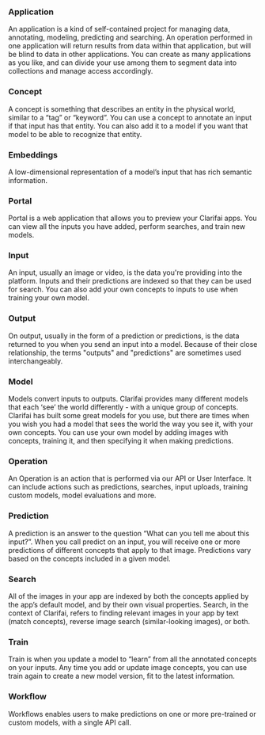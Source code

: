 ### Application 
An application is a kind of self-contained project for managing data, annotating, modeling, predicting and searching. An operation performed in one application will return results from data within that application, but will be blind to data in other applications. You can create as many applications as you like, and can divide your use among them to segment data into collections and manage access accordingly.
### Concept 
A concept is something that describes an entity in the physical world, similar to a “tag” or “keyword”. You can use a concept to annotate an input if that input has that entity. You can also add it to a model if you want that model to be able to recognize that entity. 
### Embeddings 
A low-dimensional representation of a model’s input that has rich semantic information.
### Portal 
Portal is a web application that allows you to preview your Clarifai apps. You can view all the inputs you have added, perform searches, and train new models.
### Input 
An input, usually an image or video, is the data you're providing into the platform. Inputs and their predictions are indexed so that they can be used for search. You can also add your own concepts to inputs to use when training your own model. 
### Output
On output, usually in the form of a prediction or predictions, is the data returned to you when you send an input into a model. Because of their close relationship, the terms "outputs" and "predictions" are sometimes used interchangeably. 
### Model 
Models convert inputs to outputs. Clarifai provides many different models that each ‘see’ the world differently - with a unique group of concepts. Clarifai has built some great models for you use, but there are times when you wish you had a model that sees the world the way you see it, with your own concepts. You can use your own model by adding images with concepts, training it, and then specifying it when making predictions.
### Operation 
An Operation is an action that is performed via our API or User Interface. It can include actions such as predictions, searches, input uploads, training custom models, model evaluations and more.
### Prediction 
A prediction is an answer to the question “What can you tell me about this input?”. When you call predict on an input, you will receive one or more predictions of different concepts that apply to that image. Predictions vary based on the concepts included in a given model.
### Search 
All of the images in your app are indexed by both the concepts applied by the app’s default model, and by their own visual properties. Search, in the context of Clarifai, refers to finding relevant images in your app by text (match concepts), reverse image search (similar-looking images), or both.
### Train 
Train is when you update a model to “learn” from all the annotated concepts on your inputs. Any time you add or update image concepts, you can use train again to create a new model version, fit to the latest information.
### Workflow 
Workflows enables users to make predictions on one or more pre-trained or custom models, with a single API call.
